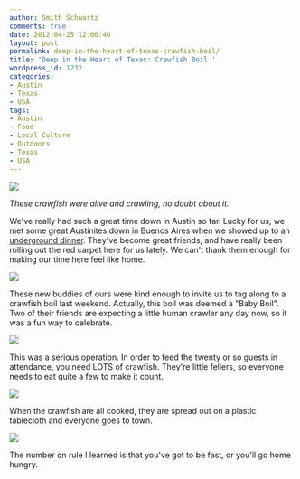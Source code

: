 ```yaml
---
author: Smith Schwartz
comments: true
date: 2012-04-25 12:00:40
layout: post
permalink: deep-in-the-heart-of-texas-crawfish-boil/
title: 'Deep in the Heart of Texas: Crawfish Boil '
wordpress_id: 1232
categories:
- Austin
- Texas
- USA
tags:
- Austin
- Food
- Local Culture
- Outdoors
- Texas
- USA
---
```


![](http://schwartzography.com/wp-content/uploads/2012/04/Crawfish_Boil_Austin200412_01-600x450.jpg)

_These crawfish were alive and crawling, no doubt about it._

We've really had such a great time down in Austin so far. Lucky for us, we met some great Austinites down in Buenos Aires when we showed up to an [underground dinner](http://schwartzography.com/underground-dinner-at-casa-saltshaker/). They've become great friends, and have really been rolling out the red carpet here for us lately. We can't thank them enough for making our time here feel like home. 

![](http://schwartzography.com/wp-content/uploads/2012/04/Crawfish_Boil_Austin200412_02-600x450.jpg)

These new buddies of ours were kind enough to invite us to tag along to a crawfish boil last weekend. Actually, this boil was deemed a "Baby Boil". Two of their friends are expecting a little human crawler any day now, so it was a fun way to celebrate. 

![](http://schwartzography.com/wp-content/uploads/2012/04/Crawfish_Boil_Austin200412_03-600x800.jpg)

This was a serious operation. In order to feed the twenty or so guests in attendance, you need LOTS of crawfish. They're little fellers, so everyone needs to eat quite a few to make it count.

![](http://schwartzography.com/wp-content/uploads/2012/04/Crawfish_Boil_Austin200412_05-600x800.jpg)

When the crawfish are all cooked, they are spread out on a plastic tablecloth and everyone goes to town. 

![](http://schwartzography.com/wp-content/uploads/2012/04/Crawfish_Boil_Austin200412_06-600x800.jpg)

The number on rule I learned is that you've got to be fast, or you'll go home hungry.

